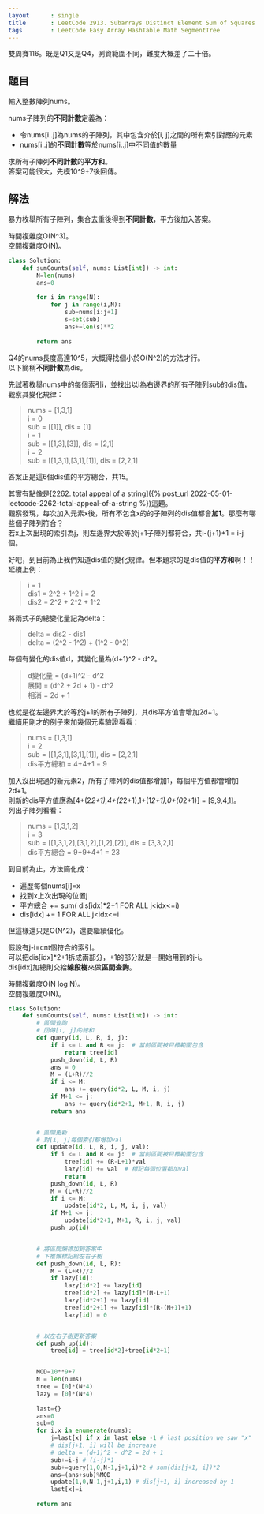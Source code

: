 ```yaml
---
layout      : single
title       : LeetCode 2913. Subarrays Distinct Element Sum of Squares I
tags        : LeetCode Easy Array HashTable Math SegmentTree
---
```

雙周賽116。既是Q1又是Q4，測資範圍不同，難度大概差了二十倍。  

## 題目

輸入整數陣列nums。  

nums子陣列的**不同計數**定義為：  

- 令nums[i..j]為nums的子陣列，其中包含介於[i, j]之間的所有索引對應的元素  
- nums[i..j]的**不同計數**等於nums[i..j]中不同值的數量  

求所有子陣列**不同計數**的**平方和**。  
答案可能很大，先模10^9+7後回傳。  

## 解法

暴力枚舉所有子陣列，集合去重後得到**不同計數**，平方後加入答案。  

時間複雜度O(N^3)。  
空間複雜度O(N)。  

```python
class Solution:
    def sumCounts(self, nums: List[int]) -> int:
        N=len(nums)
        ans=0
        
        for i in range(N):
            for j in range(i,N):
                sub=nums[i:j+1]
                s=set(sub)
                ans+=len(s)**2
                
        return ans
```

Q4的nums長度高達10^5，大概得找個小於O(N^2)的方法才行。  
以下簡稱**不同計數**為dis。  

先試著枚舉nums中的每個索引i，並找出以i為右邊界的所有子陣列sub的dis值，觀察其變化規律：  
> nums = [1,3,1]  
> i = 0  
> sub = [[1]], dis = [1]  
> i = 1  
> sub = [[1,3],[3]], dis = [2,1]  
> i = 2  
> sub = [[1,3,1],[3,1],[1]], dis = [2,2,1]  

答案正是這6個dis值的平方總合，共15。  

其實有點像是[2262. total appeal of a string]({% post_url 2022-05-01-leetcode-2262-total-appeal-of-a-string %})這題。  
觀察發現，每次加入元素x後，所有不包含x的的子陣列的dis值都會**加1**。那麼有哪些個子陣列符合？  
若x上次出現的索引為j，則左邊界大於等於j+1子陣列都符合，共i-(j+1)+1 = i-j個。  

好吧，到目前為止我們知道dis值的變化規律。但本題求的是dis值的**平方和**啊！！  
延續上例：  
> i = 1  
> dis1 = 2^2 + 1^2
> i = 2  
> dis2 = 2^2 + 2^2 + 1^2  

將兩式子的總變化量記為delta：  
> delta = dis2 - dis1  
> delta = (2^2 - 1^2) + (1^2 - 0^2)  

每個有變化的dis值d，其變化量為(d+1)^2 - d^2。  

> d變化量 = (d+1)^2 - d^2  
> 展開 = (d^2 + 2d + 1) - d^2  
> 相消 = 2d + 1  

也就是從左邊界大於等於j+1的所有子陣列，其dis平方值會增加2d+1。  
繼續用剛才的例子來加幾個元素驗證看看：  
> nums = [1,3,1]  
> i = 2  
> sub = [[1,3,1],[3,1],[1]], dis = [2,2,1]  
> dis平方總和 = 4+4+1 = 9  

加入沒出現過的新元素2，所有子陣列的dis值都增加1，每個平方值都會增加2d+1。  
則新的dis平方值應為[4+(2*2+1),4+(2*2+1),1+(1*2+1),0+(0*2+1)] = [9,9,4,1]。  
列出子陣列看看：  
> nums = [1,3,1,2]  
> i = 3  
> sub = [[1,3,1,2],[3,1,2],[1,2],[2]], dis = [3,3,2,1]  
> dis平方總合 = 9+9+4+1 = 23  

到目前為止，方法簡化成：  

- 遍歷每個nums[i]=x  
- 找到x上次出現的位置j  
- 平方總合 += sum( dis[idx]*2+1 FOR ALL j<idx<=i)  
- dis[idx] += 1 FOR ALL j<idx<=i  

但這樣還只是O(N^2)，還要繼續優化。  

假設有j-i=cnt個符合的索引。  
可以把dis[idx]*2+1拆成兩部分，+1的部分就是一開始用到的j-i。  
dis[idx]加總則交給**線段樹**來做**區間查詢**。  

時間複雜度O(N log N)。  
空間複雜度O(N)。  

```python
class Solution:
    def sumCounts(self, nums: List[int]) -> int:
        # 區間查詢
        # 回傳[i, j]的總和
        def query(id, L, R, i, j):
            if i <= L and R <= j:  # 當前區間被目標範圍包含
                return tree[id]
            push_down(id, L, R)
            ans = 0
            M = (L+R)//2
            if i <= M:
                ans += query(id*2, L, M, i, j)
            if M+1 <= j:
                ans += query(id*2+1, M+1, R, i, j)
            return ans


        # 區間更新
        # 對[i, j]每個索引都增加val
        def update(id, L, R, i, j, val):
            if i <= L and R <= j:  # 當前區間被目標範圍包含
                tree[id] += (R-L+1)*val
                lazy[id] += val  # 標記每個位置都加val
                return
            push_down(id, L, R)
            M = (L+R)//2
            if i <= M:
                update(id*2, L, M, i, j, val)
            if M+1 <= j:
                update(id*2+1, M+1, R, i, j, val)
            push_up(id)


        # 將區間懶標加到答案中
        # 下推懶標記給左右子樹
        def push_down(id, L, R):
            M = (L+R)//2
            if lazy[id]:
                lazy[id*2] += lazy[id]
                tree[id*2] += lazy[id]*(M-L+1)
                lazy[id*2+1] += lazy[id]
                tree[id*2+1] += lazy[id]*(R-(M+1)+1)
                lazy[id] = 0


        # 以左右子樹更新答案
        def push_up(id):
            tree[id] = tree[id*2]+tree[id*2+1]


        MOD=10**9+7
        N = len(nums)
        tree = [0]*(N*4)
        lazy = [0]*(N*4)
    
        last={}
        ans=0
        sub=0
        for i,x in enumerate(nums):
            j=last[x] if x in last else -1 # last position we saw "x" 
            # dis[j+1, i] will be increase
            # delta = (d+1)^2 - d^2 = 2d + 1
            sub+=i-j # (i-j)*1
            sub+=query(1,0,N-1,j+1,i)*2 # sum(dis[j+1, i])*2 
            ans=(ans+sub)%MOD
            update(1,0,N-1,j+1,i,1) # dis[j+1, i] increased by 1
            last[x]=i
            
        return ans
```
